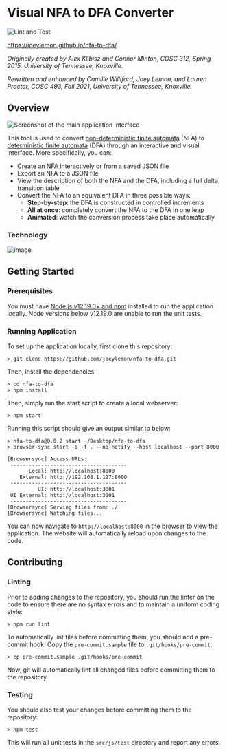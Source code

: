 # Visual NFA to DFA Converter
![Lint and Test](https://github.com/joeylemon/nfa-to-dfa/workflows/Lint%20and%20Test/badge.svg)

https://joeylemon.github.io/nfa-to-dfa/

_Originally created by Alex Klibisz and Connor Minton, COSC 312, Spring 2015, University of Tennessee, Knoxville._

_Rewritten and enhanced by Camille Williford, Joey Lemon, and Lauren Proctor, COSC 493, Fall 2021, University of Tennessee, Knoxville._

## Overview

<img alt="Screenshot of the main application interface" src="https://user-images.githubusercontent.com/8845512/125208072-67ba5500-e25e-11eb-8b6e-c798ece6caf1.png">

This tool is used to convert [non-deterministic finite automata](https://en.wikipedia.org/wiki/Nondeterministic_finite_automaton) (NFA) to [deterministic finite automata](https://en.wikipedia.org/wiki/Deterministic_finite_automaton) (DFA) through an interactive and visual interface. More specifically, you can:
- Create an NFA interactively or from a saved JSON file
- Export an NFA to a JSON file
- View the description of both the NFA and the DFA, including a full delta transition table
- Convert the NFA to an equivalent DFA in three possible ways:
    - **Step-by-step**: the DFA is constructed in controlled increments
    - **All at once**: completely convert the NFA to the DFA in one leap
    - **Animated**: watch the conversion process take place automatically

### Technology

![image](https://user-images.githubusercontent.com/8845512/121960347-f907db80-cd33-11eb-9ec1-f249496ae452.png)

## Getting Started

### Prerequisites

You must have [Node.js v12.19.0+ and npm](https://nodejs.org/en/) installed to run the application locally. Node versions below v12.19.0 are unable to run the unit tests.

### Running Application

To set up the application locally, first clone this repository:
```shell
> git clone https://github.com/joeylemon/nfa-to-dfa.git
```

Then, install the dependencies:
```shell
> cd nfa-to-dfa
> npm install
```

Then, simply run the start script to create a local webserver:
```shell
> npm start
```

Running this script should give an output similar to below:
```shell
> nfa-to-dfa@0.0.2 start ~/Desktop/nfa-to-dfa
> browser-sync start -s -f . --no-notify --host localhost --port 8000

[Browsersync] Access URLs:
 --------------------------------------
       Local: http://localhost:8000
    External: http://192.168.1.127:8000
 --------------------------------------
          UI: http://localhost:3001
 UI External: http://localhost:3001
 --------------------------------------
[Browsersync] Serving files from: ./
[Browsersync] Watching files...
```

You can now navigate to `http://localhost:8000` in the browser to view the application. The website will automatically reload upon changes to the code.

## Contributing

### Linting
Prior to adding changes to the repository, you should run the linter on the code to ensure there are no syntax errors and to maintain a uniform coding style:
```shell
> npm run lint
```

To automatically lint files before committing them, you should add a pre-commit hook. Copy the `pre-commit.sample` file to `.git/hooks/pre-commit`:
```shell
> cp pre-commit.sample .git/hooks/pre-commit
```

Now, git will automatically lint all changed files before committing them to the repository.

### Testing
You should also test your changes before committing them to the repository:
```shell
> npm test
```

This will run all unit tests in the `src/js/test` directory and report any errors.
